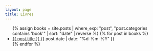 ```yaml
---
layout: page
title: Livres
---
```


<section class="posts">
    <ul>
        {% assign books = site.posts | where_exp: "post", "post.categories contains 'book'" | sort: "date" | reverse %}
        {% for post in books %}
        <li class="book-item">
            <a href="{{ site.baseurl }}{{ post.url }}">
                {{ post.title }}
            </a>
            <time datetime="{{ post.date | date_to_xmlschema }}">
                {{ post.date | date: "%d-%m-%Y" }}
            </time>
        </li>
        {% endfor %}
    </ul>
</section>
